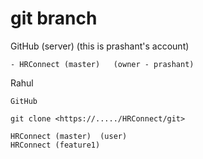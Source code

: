# git branch

GitHub    (server)  (this is prashant's account)

    - HRConnect (master)   (owner - prashant)


Rahul

    GitHub  

    git clone <https://...../HRConnect/git>
    
    HRConnect (master)  (user)
    HRConnect (feature1)

